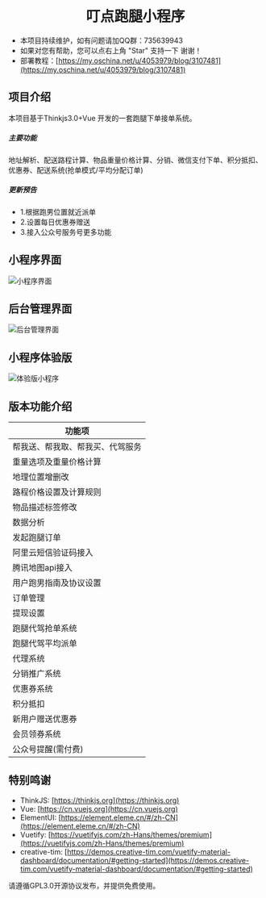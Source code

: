# <center>叮点跑腿小程序</center>
- 本项目持续维护，如有问题请加QQ群：735639943
- 如果对您有帮助，您可以点右上角 "Star" 支持一下 谢谢！
- 部署教程：[https://my.oschina.net/u/4053979/blog/3107481](https://my.oschina.net/u/4053979/blog/3107481)
## 项目介绍
本项目基于Thinkjs3.0+Vue 开发的一套跑腿下单接单系统。
##### 主要功能
地址解析、配送路程计算、物品重量价格计算、分销、微信支付下单、积分抵扣、优惠券、配送系统(抢单模式/平均分配订单)
##### 更新预告
- 1.根据跑男位置就近派单
- 2.设置每日优惠券赠送
- 3.接入公众号服务号更多功能
## 小程序界面
![小程序界面](https://upload-images.jianshu.io/upload_images/17329156-39503d35c732378f.png?imageMogr2/auto-orient/strip%7CimageView2/2/w/1240)
## 后台管理界面
![后台管理界面](https://upload-images.jianshu.io/upload_images/17329156-8eac379dc412d3fc.png?imageMogr2/auto-orient/strip%7CimageView2/2/w/1240)
## 小程序体验版
![体验版小程序](https://upload-images.jianshu.io/upload_images/17329156-7832d5d0d052faf4.png?imageMogr2/auto-orient/strip%7CimageView2/2/w/1240)


## 版本功能介绍
功能项|
---|
帮我送、帮我取、帮我买、代驾服务|
重量选项及重量价格计算|
地理位置增删改|
路程价格设置及计算规则|
物品描述标签修改|
数据分析|
发起跑腿订单|
阿里云短信验证码接入|
腾讯地图api接入|
用户跑男指南及协议设置|
订单管理|
提现设置|
跑腿代驾抢单系统|
跑腿代驾平均派单|
代理系统|
分销推广系统|
优惠券系统|
积分抵扣|
新用户赠送优惠券|
会员领券系统|
公众号提醒(需付费)|
## 特别鸣谢
- ThinkJS: [https://thinkjs.org](https://thinkjs.org)
- Vue: [https://cn.vuejs.org](https://cn.vuejs.org)
- ElementUI: [https://element.eleme.cn/#/zh-CN](https://element.eleme.cn/#/zh-CN)
- Vuetify: [https://vuetifyjs.com/zh-Hans/themes/premium](https://vuetifyjs.com/zh-Hans/themes/premium)
- creative-tim: [https://demos.creative-tim.com/vuetify-material-dashboard/documentation/#getting-started](https://demos.creative-tim.com/vuetify-material-dashboard/documentation/#getting-started)

请遵循GPL3.0开源协议发布，并提供免费使用。
